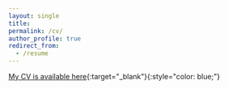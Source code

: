 ```yaml
---
layout: single
title: 
permalink: /cv/
author_profile: true
redirect_from:
  - /resume
---
```


[My CV is available here](https://KensleyBlaise.github.io/assets/files/CV%20of%20Kensley%20Blaise.pdf){:target="_blank"}{:style="color: blue;"}





